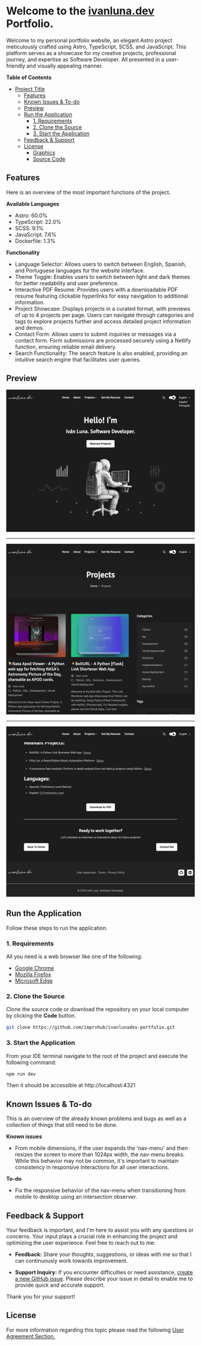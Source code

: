 # Welcome to the [ivanluna.dev](https://ivanluna.dev/) Portfolio.

Welcome to my personal portfolio website, an elegant Astro project meticulously crafted using Astro, TypeScript, SCSS, and JavaScript. This platform serves as a showcase for my creative projects, professional journey, and expertise as Software Developer. All presented in a user-friendly and visually appealing manner.


**Table of Contents**

- [Project Title](#project-title)
  - [Features](#features)
  - [Known Issues \& To-do](#known-issues--to-do)
  - [Preview](#preview)
  - [Run the Application](#run-the-application)
    - [1. Requirements](#1-requirements)
    - [2. Clone the Source](#2-clone-the-source)
    - [3. Start the Application](#3-start-the-application)
  - [Feedback \& Support](#feedback--support)
  - [License](#license)
    - [Graphics](#graphics)
    - [Source Code](#source-code)

## Features
Here is an overview of the most important functions of the project.

**Available Languages**

- Astro: 60.0%
- TypeScript: 22.0%
- SCSS: 9.1%
- JavaScript: 7.6%
- Dockerfile: 1.3%
  
**Functionality**
  
- Language Selector: Allows users to switch between English, Spanish, and Portuguese languages for the website interface.
- Theme Toggle: Enables users to switch between light and dark themes for better readability and user preference.
- Interactive PDF Resume: Provides users with a downloadable PDF resume featuring clickable hyperlinks for easy navigation to additional information.
- Project Showcase: Displays projects in a curated format, with previews of up to 4 projects per page. Users can navigate through categories and tags to explore projects further and access detailed project information and demos.
- Contact Form: Allows users to submit inquiries or messages via a contact form. Form submissions are processed securely using a Netlify function, ensuring reliable email delivery.
- Search Functionality: The search feature is also enabled, providing an intuitive search engine that facilitates user queries.

## Preview

![Alt Text](./public/images/sample1.png "Main Page")

---

![Alt Text](./public/images/sample2.png "Projects Section")

---

![Alt Text](./public/images/sample3.png "Resume Section")

## Run the Application
Follow these steps to run the application.

### 1. Requirements
All you need is a web browser like one of the following:

- [Google Chrome](https://www.google.com/chrome/)
- [Mozilla Firefox](https://www.mozilla.org/en-US/firefox/new/)
- [Microsoft Edge](https://www.microsoft.com/en-US/edge)


### 2. Clone the Source
Clone the source code or download the repository on your local computer by clicking the **Code** button.

``` bash
git clone https://github.com/imprvhub/ivanlunadev-portfolio.git
```

### 3. Start the Application
From your IDE terminal navigate to the root of the project and execute the following command:
``` bash
npm run dev
```
Then it should be accessible at http://localhost:4321

## Known Issues & To-do
This is an overview of the already known problems and bugs as well as a collection of things that still need to be done.

**Known issues**

- From mobile dimensions, if the user expands the 'nav-menu' and then resizes the screen to more than 1024px width, the nav-menu breaks. While this behavior may not be common, it's important to maintain consistency in responsive interactions for all user interactions.


**To-do**

- Fix the responsive behavior of the nav-menu when transitioning from mobile to desktop using an intersection observer.

## Feedback & Support
Your feedback is important, and I'm here to assist you with any questions or concerns. Your input plays a crucial role in enhancing the project and optimizing the user experience. Feel free to reach out to me:

- **Feedback:** Share your thoughts, suggestions, or ideas with me so that I can continuously work towards improvement.

- **Support Inquiry:** If you encounter difficulties or need assistance, [create a new GitHub issue](https://github.com/imprvhub/ivanlunadev-portfolio/issues/new). Please describe your issue in detail to enable me to provide quick and accurate support.

Thank you for your support!

## License
For more information regarding this topic please read the following [User Agreement Section.](https://ivanluna.dev/user-agreement/)
